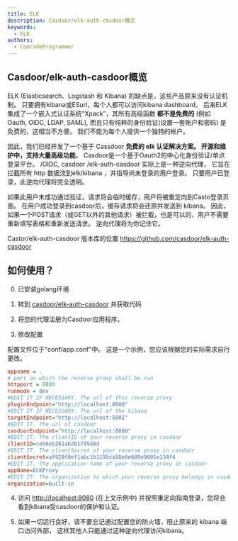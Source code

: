 ```yaml
---
title: ELK
description: Casdoor/elk-auth-casdoor概览
keywords:
  - ELK
authors:
  - ComradeProgrammer
---
```


## Casdoor/elk-auth-casdoor概览
ELK (Elasticsearch、Logstash 和 Kibana) 的缺点是，这些产品原来没有认证机制。 只要拥有kibana或ESurl，每个人都可以访问kibana dashboard。 后来ELK 集成了一个嵌入式认证系统“Xpack”，其所有高级函数  **都不是免费的** (例如 Oauth, OIDC, LDAP, SAML), 而且只有纯粹的身份验证(设置一套账户和密码) 是免费的，这相当不方便。 我们不能为每个人提供一个独特的帐户。


因此，我们已经开发了一个基于 Cassdoor **免费的 elk 认证解决方案。 开源和维护中，支持大量高级功能**。 Casdoor是一个基于Oauth2的中心化身份验证/单点登录平台。 /OIDC, casdoor /elk-auth-casdoor 实际上是一种逆向代理， 它旨在拦截所有 http 数据流到elk/kibana ，并指导尚未登录的用户登录。 只要用户已登录，此逆向代理将完全透明。

如果此用户未成功通过验证，请求将会临时缓存，用户将被重定向到Casto登录页面。 在用户成功登录到casdoor后，缓存请求将会还原并发送到 kibana。 因此，如果一个POST请求（或GET以外的其他请求）被拦截，也是可以的，用户不需要重新填写表格和重新发送请求。 逆向代理将为你记住它。

Castor/elk-auth-casdoor 版本库的位置 <https://github.com/casdoor/elk-auth-casdoor>

## 如何使用？

0. 已安装golang环境

1. 转到 [casdoor/elk-auth-casdoor](https://github.com/casdoor/elk-auth-casdoor) 并获取代码

2. 将您的代理注册为Casdoor应用程序。

3. 修改配置

配置文件位于"conf/app.conf"中。 这是一个示例，您应该根据您的实际需求自行更改。

```ini
appname = .
# port on which the reverse proxy shall be run
httpport = 8080
runmode = dev
#EDIT IT IF NECESSARY. The url of this reverse proxy
pluginEndpoint="http://localhost:8080"
#EDIT IT IF NECESSARY. The url of the kibana 
targetEndpoint="http://localhost:5601"
#EDIT IT. The url of casdoor 
casdoorEndpoint="http://localhost:8000"
#EDIT IT. The clientID of your reverse proxy in casdoor  
clientID=ceb6eb261ab20174548d
#EDIT IT. The clientSecret of your reverse proxy in casdoor 
clientSecret=af928f0ef1abc1b1195ca58e0e609e9001e134f4
#EDIT IT. The application name of your reverse proxy in casdoor 
appName=ELKProxy
#EDIT IT. The organization to which your reverse proxy belongs in casdoor
organization=built-in
```

4. 访问 <http://localhost:8080> (在上文示例中) 并按照重定向指南登录，您将会看到kibana受casdoor的保护和认证。

5. 如果一切运行良好，请不要忘记通过配置您的防火墙，阻止原来的 kibana 端口访问外部， 这样其他人只能通过这种逆向代理访问kibana。